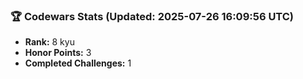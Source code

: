 ### 🏆 Codewars Stats (Updated: 2025-07-26 16:09:56 UTC)

- **Rank:** 8 kyu
- **Honor Points:** 3
- **Completed Challenges:** 1
